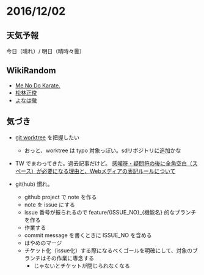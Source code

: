 # 2016/12/02

## 天気予報

今日（晴れ）/ 明日（晴時々曇）

## WikiRandom

* [Me No Do Karate.](https://ja.wikipedia.org/wiki/Me_No_Do_Karate.)
* [松林正俊](https://ja.wikipedia.org/wiki/%E6%9D%BE%E6%9E%97%E6%AD%A3%E4%BF%8A)
* [よなは徹](https://ja.wikipedia.org/wiki/%E3%82%88%E3%81%AA%E3%81%AF%E5%BE%B9)

## 気づき

* [git worktree](http://qiita.com/usamik26/items/0d42db4ea25e2a2ce845) を把握したい
  * おっと、worktree は typo 対象っぽい。sdリポジトリに追加かな
* TW でまわってきた。過去記事だけど。 [感嘆符・疑問符の後に全角空白（スペース）が必要になる理由と、Webメディアの表記ルールについて](https://liginc.co.jp/life/useful-info/127238)

* git(hub) 慣れ。
    * github project で note を作る
    * note を issue にする
    * issue 番号が振られるので feature/{ISSUE_NO}_{機能名} 的なブランチを作る
    * 作業する
    * commit message を書くときに ISSUE_NO を含める
    * はやめのマージ
    * チケット化（issue化）する際になるべくゴールを明確にして、対象のブランチはその作業に専念する
        * じゃないとチケットが閉じられなくなる

